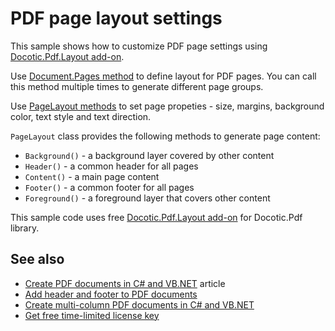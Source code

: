 # PDF page layout settings
This sample shows how to customize PDF page settings using [Docotic.Pdf.Layout add-on](https://www.nuget.org/packages/BitMiracle.Docotic.Pdf.Layout/).

Use [Document.Pages method](https://bitmiracle.com/pdf-library/api/layout/document-pages) to define layout for PDF pages.
You can call this method multiple times to generate different page groups.

Use [PageLayout methods](https://bitmiracle.com/pdf-library/api/layout/pagelayout) to set page propeties -
size, margins, background color, text style and text direction.

`PageLayout` class provides the following methods to generate page content:
* `Background()` - a background layer covered by other content
* `Header()` - a common header for all pages
* `Content()` - a main page content
* `Footer()` - a common footer for all pages
* `Foreground()` - a foreground layer that covers other content

This sample code uses free [Docotic.Pdf.Layout add-on](https://www.nuget.org/packages/BitMiracle.Docotic.Pdf.Layout/) for Docotic.Pdf library.

## See also
* [Create PDF documents in C# and VB.NET](https://bitmiracle.com/pdf-library/create-pdf.aspx) article
* [Add header and footer to PDF documents](/Samples/Layout/HeaderFooter)
* [Create multi-column PDF documents in C# and VB.NET](/Samples/Layout/RowsColumns)
* [Get free time-limited license key](https://bitmiracle.com/pdf-library/download-pdf-library.aspx)